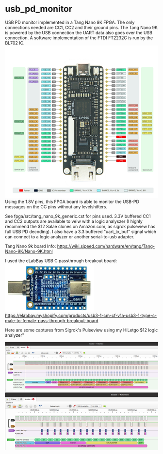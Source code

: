 # usb_pd_monitor
USB PD monitor implemented in a Tang Nano 9K FPGA. The only connections needed are CC1, CC2 and their ground pins. The Tang Nano 9K is powered by the USB connection the UART data also goes over the USB connection. A software implementation of the FTDI FT2232C is run by the BL702 IC.
![picture](https://github.com/charkster/usb_pd_monitor/blob/main/images/tang_nano_9k_pinout.gif)
Using the 1.8V pins, this FPGA board is able to monitor the USB-PD messages on the CC pins without any levelshifters.

See fpga/src/tang_nano_9k_generic.cst for pins used. 3.3V buffered CC1 and CC2 outputs are available to veiw with a logic analyszer (I highly recommend the $12 Salae clones on Amazon.com, as sigrok pulseview has full USB PD decoding). I also have a 3.3 buffered "uart_tx_buf" signal which can connect to a logic analyzer or another serial-to-usb adapter.

Tang Nano 9k board Info:
https://wiki.sipeed.com/hardware/en/tang/Tang-Nano-9K/Nano-9K.html

I used the eLabBay USB C passthrough breakout board:
![picture](https://github.com/charkster/usb_pd_monitor/blob/main/images/usb_c_passthrough_breakout.png)
https://elabbay.myshopify.com/products/usb3-1-cm-cf-v1a-usb3-1-type-c-male-to-female-pass-through-breakout-board


Here are some captures from Sigrok's Pulseview using my HiLetgo $12 logic analyzer"

![picture](https://github.com/charkster/usb_pd_monitor/blob/main/images/usb_pd_get_source_cap1.png)
![picture](https://github.com/charkster/usb_pd_monitor/blob/main/images/usb_pd_good_crc.png)
